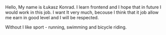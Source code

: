 Hello, My name is Łukasz Konrad. I learn frontend and I hope that in future I would work in this job.
I want It very much, becouse I think that it job allow me earn in good level and I will be respected.

Without I like sport - running, swimming and bicycle riding.
